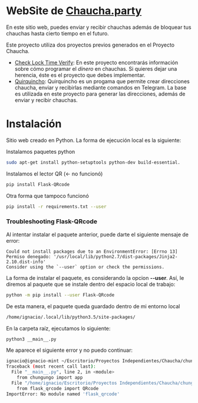 # WebSite de [Chaucha.party](https://chaucha.party/login)

En este sitio web, puedes enviar y recibir chauchas además de bloquear tus chauchas hasta cierto tiempo en el futuro.

Este proyecto utiliza dos proyectos previos generados en el Proyecto Chaucha. 

- [Check Lock Time Verify](https://github.com/proyecto-chaucha/CLTV): En este proyecto encontrarás información sobre cómo programar el *dinero* en chauchas. Si quieres dejar una herencia, éste es el proyecto que debes implementar.
- [Quirquincho](https://github.com/proyecto-chaucha/quirquincho): Quirquincho es un progama que permite crear direcciones chaucha, enviar y recibirlas mediante comandos en Telegram. La base es utilizada en este proyecto para generar las direcciones, además de enviar y recibir chauchas.


# Instalación

Sitio web creado en Python. La forma de ejecución local es la siguiente:

Instalamos paquetes python

```sh
sudo apt-get install python-setuptools python-dev build-essential.
```

Instalamos el lector QR (<- no funcionó)
```sh
pip install Flask-QRcode
```


Otra forma que tampoco funcionó
```sh
pip install -r requirements.txt --user

```



### Troubleshooting Flask-QRcode

Al intentar instalar el paquete anterior, puede darte el siguiente mensaje de error:
```
Could not install packages due to an EnvironmentError: [Errno 13] Permiso denegado: '/usr/local/lib/python2.7/dist-packages/Jinja2-2.10.dist-info'
Consider using the `--user` option or check the permissions.
```
La forma de instalar el paquete, es considerando la opcion **--user**. Así, le diremos al paquete que se instale dentro del espacio local de trabajo:

```sh
python -m pip install --user Flask-QRcode
```

De esta manera, el paquete queda guardado dentro de mi entorno local

```sh
/home/ignacio/.local/lib/python3.5/site-packages/
```

En la carpeta raíz, ejecutamos lo siguiente:
```sh
python3 __main__.py
```


Me aparece el siguiente error y no puedo continuar:

```sh
ignacio@ignacio-mint ~/Escritorio/Proyectos Independientes/Chaucha/chungungo $ python3 __main__.py
Traceback (most recent call last):
  File "__main__.py", line 2, in <module>
    from chungungo import app
  File "/home/ignacio/Escritorio/Proyectos Independientes/Chaucha/chungungo/chungungo/__init__.py", line 2, in <module>
    from flask_qrcode import QRcode
ImportError: No module named 'flask_qrcode'
```




